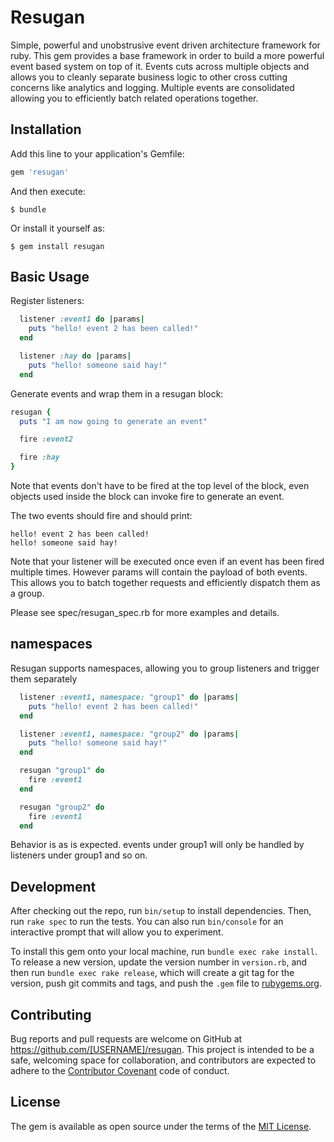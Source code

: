# Resugan

Simple, powerful and unobstrusive event driven architecture framework for ruby. This gem provides
a base framework in order to build a more powerful event based system on top of it. Events cuts across multiple objects and allows you to cleanly separate business logic to other cross cutting concerns like analytics and logging. Multiple events are consolidated allowing you to efficiently batch related operations together.

## Installation

Add this line to your application's Gemfile:

```ruby
gem 'resugan'
```

And then execute:

    $ bundle

Or install it yourself as:

    $ gem install resugan

## Basic Usage

Register listeners:

```ruby
  listener :event1 do |params|
    puts "hello! event 2 has been called!"
  end

  listener :hay do |params|
    puts "hello! someone said hay!"
  end
```

Generate events and wrap them in a resugan block:

```ruby
resugan {
  puts "I am now going to generate an event"

  fire :event2

  fire :hay
}
```

Note that events don't have to be fired at the top level of the block, even objects used inside the block can invoke fire to generate an event.

The two events should fire and should print:

```
hello! event 2 has been called!
hello! someone said hay!
```

Note that your listener will be executed once even if an event has been fired
multiple times. However params will contain the payload of both events. This allows you to batch together requests and efficiently dispatch them as a group.

Please see spec/resugan_spec.rb for more examples and details.

## namespaces

Resugan supports namespaces, allowing you to group listeners and trigger them separately


```ruby
  listener :event1, namespace: "group1" do |params|
    puts "hello! event 2 has been called!"
  end

  listener :event1, namespace: "group2" do |params|
    puts "hello! someone said hay!"
  end

  resugan "group1" do
    fire :event1
  end

  resugan "group2" do
    fire :event1
  end
```

Behavior is as is expected. events under group1 will only be handled by listeners under group1 and so on.

## Development

After checking out the repo, run `bin/setup` to install dependencies. Then, run `rake spec` to run the tests. You can also run `bin/console` for an interactive prompt that will allow you to experiment.

To install this gem onto your local machine, run `bundle exec rake install`. To release a new version, update the version number in `version.rb`, and then run `bundle exec rake release`, which will create a git tag for the version, push git commits and tags, and push the `.gem` file to [rubygems.org](https://rubygems.org).

## Contributing

Bug reports and pull requests are welcome on GitHub at https://github.com/[USERNAME]/resugan. This project is intended to be a safe, welcoming space for collaboration, and contributors are expected to adhere to the [Contributor Covenant](http://contributor-covenant.org) code of conduct.


## License

The gem is available as open source under the terms of the [MIT License](http://opensource.org/licenses/MIT).
